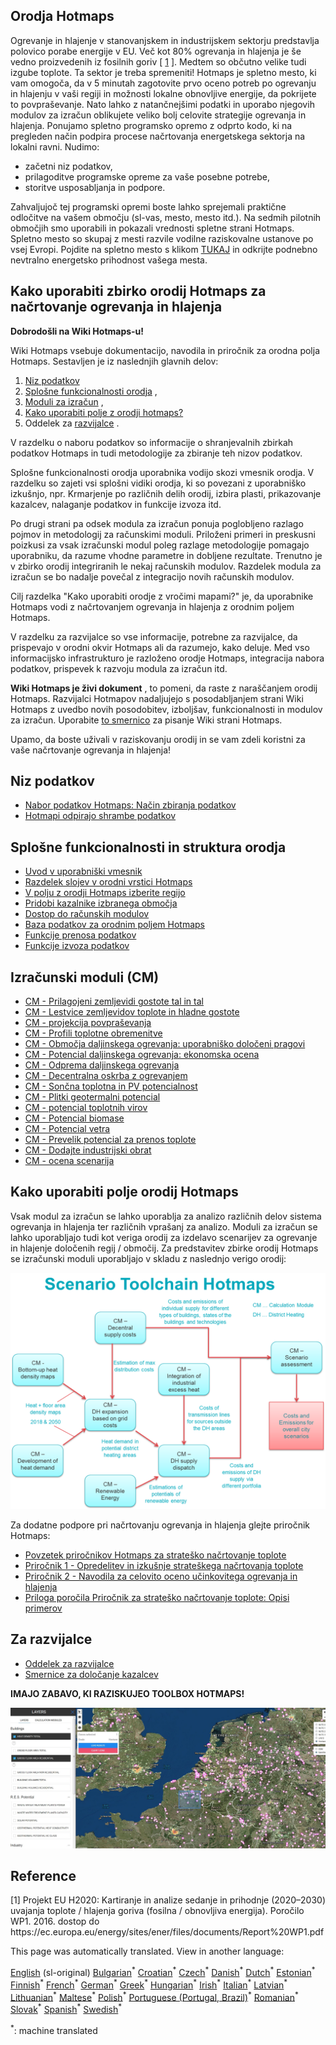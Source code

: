 <h2> Orodja Hotmaps </h2><p> Ogrevanje in hlajenje v stanovanjskem in industrijskem sektorju predstavlja polovico porabe energije v EU. Več kot 80% ogrevanja in hlajenja je še vedno proizvedenih iz fosilnih goriv [ <a href="#References">1</a> ]. Medtem so občutno velike tudi izgube toplote. Ta sektor je treba spremeniti! Hotmaps je spletno mesto, ki vam omogoča, da v 5 minutah zagotovite prvo oceno potreb po ogrevanju in hlajenju v vaši regiji in možnosti lokalne obnovljive energije, da pokrijete to povpraševanje. Nato lahko z natančnejšimi podatki in uporabo njegovih modulov za izračun oblikujete veliko bolj celovite strategije ogrevanja in hlajenja. Ponujamo spletno programsko opremo z odprto kodo, ki na pregleden način podpira procese načrtovanja energetskega sektorja na lokalni ravni. Nudimo: </p><ul><li> začetni niz podatkov, </li><li> prilagoditve programske opreme za vaše posebne potrebe, </li><li> storitve usposabljanja in podpore. </li></ul><p> Zahvaljujoč tej programski opremi boste lahko sprejemali praktične odločitve na vašem območju (sl-vas, mesto, mesto itd.). Na sedmih pilotnih območjih smo uporabili in pokazali vrednosti spletne strani Hotmaps. Spletno mesto so skupaj z mesti razvile vodilne raziskovalne ustanove po vsej Evropi. Pojdite na spletno mesto s klikom <a href="https://www.hotmaps.hevs.ch/map">TUKAJ</a> in odkrijte podnebno nevtralno energetsko prihodnost vašega mesta. </p><h2> Kako uporabiti zbirko orodij Hotmaps za načrtovanje ogrevanja in hlajenja </h2><p> <strong>Dobrodošli na Wiki Hotmaps-u!</strong> </p><p> Wiki Hotmaps vsebuje dokumentacijo, navodila in priročnik za orodna polja Hotmaps. Sestavljen je iz naslednjih glavnih delov: </p><ol><li> <a href="#Data-sets">Niz podatkov</a> </li><li> <a href="#General-tool-functionalities-and-structure">Splošne funkcionalnosti orodja</a> , </li><li> <a href="#Calculation-modules-cm">Moduli za izračun</a> , </li><li> <a href="#How-to-apply-Hotmaps-toolbox">Kako uporabiti polje z orodji hotmaps?</a> </li><li> Oddelek za <a href="#For-developers">razvijalce</a> . </li></ol><p> V razdelku o naboru podatkov so informacije o shranjevalnih zbirkah podatkov Hotmaps in tudi metodologije za zbiranje teh nizov podatkov. </p><p> Splošne funkcionalnosti orodja uporabnika vodijo skozi vmesnik orodja. V razdelku so zajeti vsi splošni vidiki orodja, ki so povezani z uporabniško izkušnjo, npr. Krmarjenje po različnih delih orodij, izbira plasti, prikazovanje kazalcev, nalaganje podatkov in funkcije izvoza itd. </p><p> Po drugi strani pa odsek modula za izračun ponuja poglobljeno razlago pojmov in metodologij za računskimi moduli. Priloženi primeri in preskusni poizkusi za vsak izračunski modul poleg razlage metodologije pomagajo uporabniku, da razume vhodne parametre in dobljene rezultate. Trenutno je v zbirko orodij integriranih le nekaj računskih modulov. Razdelek modula za izračun se bo nadalje povečal z integracijo novih računskih modulov. </p><p> Cilj razdelka &quot;Kako uporabiti orodje z vročimi mapami?&quot; je, da uporabnike Hotmaps vodi z načrtovanjem ogrevanja in hlajenja z orodnim poljem Hotmaps. </p><p> V razdelku za razvijalce so vse informacije, potrebne za razvijalce, da prispevajo v orodni okvir Hotmaps ali da razumejo, kako deluje. Med vso informacijsko infrastrukturo je razloženo orodje Hotmaps, integracija nabora podatkov, prispevek k razvoju modula za izračun itd. </p><p> <strong>Wiki Hotmaps je živi dokument</strong> , to pomeni, da raste z naraščanjem orodij Hotmaps. Razvijalci Hotmapov nadaljujejo s posodabljanjem strani Wiki Hotmaps z uvedbo novih posodobitev, izboljšav, funkcionalnosti in modulov za izračun. Uporabite <a href="https://github.com/HotMaps/hotmaps_wiki/wiki/Guidelines-for-writing-a-Hotmaps-Wiki-page">to smernico</a> za pisanje Wiki strani Hotmaps. </p><p> Upamo, da boste uživali v raziskovanju orodij in se vam zdeli koristni za vaše načrtovanje ogrevanja in hlajenja! </p><h2> Niz podatkov </h2><ul><li> <a href="Hotmaps-data-set-method-of-data-collection">Nabor podatkov Hotmaps: Način zbiranja podatkov</a> </li><li> <a href="Hotmaps-open-data-repositories">Hotmapi odpirajo shrambe podatkov</a> </li></ul><h2> Splošne funkcionalnosti in struktura orodja </h2><ul><li> <a href="Introduction-to-user-interface">Uvod v uporabniški vmesnik</a> </li><li> <a href="Layers-section-in-the-Hotmaps-toolbox">Razdelek slojev v orodni vrstici Hotmaps</a> </li><li> <a href="Select-a-region-in-the-Hotmaps-toolbox">V polju z orodji Hotmaps izberite regijo</a> </li><li> <a href="Retrieve-indicators-of-a-selected-area">Pridobi kazalnike izbranega območja</a> </li><li> <a href="Access-to-calculation-modules">Dostop do računskih modulov</a> </li><li> <a href="Database-behind-the-Hotmaps-toolbox">Baza podatkov za orodnim poljem Hotmaps</a> </li><li> <a href="Data-upload-functionalities">Funkcije prenosa podatkov</a> </li><li> <a href="Data-export-functionalities">Funkcije izvoza podatkov</a> </li></ul><h2> Izračunski moduli (CM) </h2><ul><li> <a href="CM-Customized-heat-and-floor-area-density-maps">CM - Prilagojeni zemljevidi gostote tal in tal</a> </li><li> <a href="CM-Scale-heat-and-cool-density-maps">CM - Lestvice zemljevidov toplote in hladne gostote</a> </li><li> <a href="CM-Demand-projection">CM - projekcija povpraševanja</a> </li><li> <a href="CM-Heat-load-profiles">CM - Profili toplotne obremenitve</a> </li><li> <a href="CM-District-heating-potential-areas-user-defined-thresholds">CM - Območja daljinskega ogrevanja: uporabniško določeni pragovi</a> </li><li> <a href="CM-District-heating-potential-economic-assessment">CM - Potencial daljinskega ogrevanja: ekonomska ocena</a> </li><li> <a href="CM-District-heating-supply-dispatch">CM - Odprema daljinskega ogrevanja</a> </li><li> <a href="CM-Decentral-heating-supply">CM - Decentralna oskrba z ogrevanjem</a> </li><li> <a href="CM-Solar-thermal-and-PV-potential">CM - Sončna toplotna in PV potencialnost</a> </li><li> <a href="CM-Shallow-geothermal-potential">CM - Plitki geotermalni potencial</a> </li><li> <a href="CM-Heat-source-potential">CM - potencial toplotnih virov</a> </li><li> <a href="CM-Biomass-potential">CM - Potencial biomase</a> </li><li> <a href="CM-Wind-potential">CM - Potencial vetra</a> </li><li> <a href="CM-Excess-heat-transport-potential">CM - Prevelik potencial za prenos toplote</a> </li><li> <a href="CM-add-industry-plant">CM - Dodajte industrijski obrat</a> </li><li> <a href="CM-Scenario-assessment">CM - ocena scenarija</a> </li></ul><h2> Kako uporabiti polje orodij Hotmaps </h2><p> Vsak modul za izračun se lahko uporablja za analizo različnih delov sistema ogrevanja in hlajenja ter različnih vprašanj za analizo. Moduli za izračun se lahko uporabljajo tudi kot veriga orodij za izdelavo scenarijev za ogrevanje in hlajenje določenih regij / območij. Za predstavitev zbirke orodij Hotmaps se izračunski moduli uporabljajo v skladu z naslednjo verigo orodij: </p><p><img alt="" src="https://github.com/HotMaps/hotmaps_wiki/blob/master/Images/Hotmaps_toolchain_2019-05-09.png"/></p><p> Za dodatne podpore pri načrtovanju ogrevanja in hlajenja glejte priročnik Hotmaps: </p><ul><li> <a href="https://www.hotmaps-project.eu/wp-content/uploads/2019/04/Summary-Hotmaps-Handbook.pdf">Povzetek priročnikov Hotmaps za strateško načrtovanje toplote</a> </li><li> <a href="https://vbn.aau.dk/da/publications/definition-amp-experiences-of-strategic-heat-planning">Priročnik 1 - Opredelitev in izkušnje strateškega načrtovanja toplote</a> </li><li> <a href="https://vbn.aau.dk/da/publications/guidance-for-the-comprehensive-assessment-of-efficient-heating-an">Priročnik 2 - Navodila za celovito oceno učinkovitega ogrevanja in hlajenja</a> </li><li> <a href="https://vbn.aau.dk/da/publications/appendix-report-to-the-hotmaps-handbook-for-strategic-heat-planni">Priloga poročila Priročnik za strateško načrtovanje toplote: Opisi primerov</a> </li></ul><h2> Za razvijalce </h2><ul><li> <a href="Developers">Oddelek za razvijalce</a> </li><li> <a href="Guidelines-for-defining-indicators">Smernice za določanje kazalcev</a> </li></ul><p> <strong>IMAJO ZABAVO, KI RAZISKUJEO TOOLBOX HOTMAPS!</strong> </p><p><img alt="" src="https://github.com/HotMaps/hotmaps_wiki/blob/master/Images/Hotmaps_test.JPG"/></p><h2> Reference </h2><p> [1] Projekt EU H2020: Kartiranje in analize sedanje in prihodnje (2020–2030) uvajanja toplote / hlajenja goriva (fosilna / obnovljiva energija). Poročilo WP1. 2016. dostop do https://ec.europa.eu/energy/sites/ener/files/documents/Report%20WP1.pdf </p>

This page was automatically translated. View in another language:

[English](en-Home) (sl-original) [Bulgarian](bg-Home)<sup>\*</sup> [Croatian](hr-Home)<sup>\*</sup> [Czech](cs-Home)<sup>\*</sup> [Danish](da-Home)<sup>\*</sup> [Dutch](nl-Home)<sup>\*</sup> [Estonian](et-Home)<sup>\*</sup> [Finnish](fi-Home)<sup>\*</sup> [French](fr-Home)<sup>\*</sup> [German](de-Home)<sup>\*</sup> [Greek](el-Home)<sup>\*</sup> [Hungarian](hu-Home)<sup>\*</sup> [Irish](ga-Home)<sup>\*</sup> [Italian](it-Home)<sup>\*</sup> [Latvian](lv-Home)<sup>\*</sup> [Lithuanian](lt-Home)<sup>\*</sup> [Maltese](mt-Home)<sup>\*</sup> [Polish](pl-Home)<sup>\*</sup> [Portuguese (Portugal, Brazil)](pt-Home)<sup>\*</sup> [Romanian](ro-Home)<sup>\*</sup> [Slovak](sk-Home)<sup>\*</sup>  [Spanish](es-Home)<sup>\*</sup> [Swedish](sv-Home)<sup>\*</sup> 

<sup>\*</sup>: machine translated
